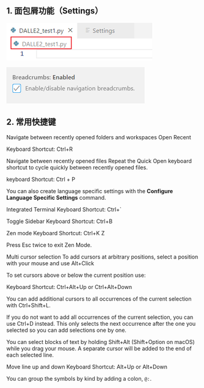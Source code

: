 ## 1. 面包屑功能（Settings）

![image-20230316144919831](vscode.assets/image-20230316144919831.png)

![image-20230316144956877](vscode.assets/image-20230316144956877.png)



## 2. 常用快捷键

Navigate between recently opened folders and workspaces
Open Recent

Keyboard Shortcut: Ctrl+R



Navigate between recently opened files
Repeat the Quick Open keyboard shortcut to cycle quickly between recently opened files.

keyboard Shortcut: Ctrl + P



You can also create language specific settings with the **Configure Language Specific Settings** command.



Integrated Terminal
Keyboard Shortcut: Ctrl+`



Toggle Sidebar
Keyboard Shortcut: Ctrl+B



Zen mode
Keyboard Shortcut: Ctrl+K Z

Press Esc twice to exit Zen Mode.



Multi cursor selection
To add cursors at arbitrary positions, select a position with your mouse and use Alt+Click

To set cursors above or below the current position use:

Keyboard Shortcut: Ctrl+Alt+Up or Ctrl+Alt+Down

You can add additional cursors to all occurrences of the current selection with Ctrl+Shift+L.

If you do not want to add all occurrences of the current selection, you can use Ctrl+D instead. This only selects the next occurrence after the one you selected so you can add selections one by one.

You can select blocks of text by holding Shift+Alt (Shift+Option on macOS) while you drag your mouse. A separate cursor will be added to the end of each selected line.



Move line up and down
Keyboard Shortcut: Alt+Up or Alt+Down



You can group the symbols by kind by adding a colon, `@:`.